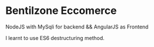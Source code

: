 # Bentilzone Eccomerce 
NodeJS with MySqli for backend && AngularJS as Frontend


<!-- Cart Service -->


<!-- Calcultaing Cart total -->
I learnt to use ES6 destructuring method.